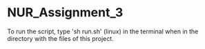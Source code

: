 # NUR_Assignment_3
To run the script, type 'sh run.sh' (linux) in the terminal when in the directory with the files of this project. 
